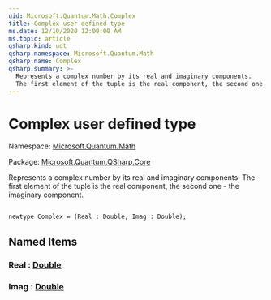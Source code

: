 ```yaml
---
uid: Microsoft.Quantum.Math.Complex
title: Complex user defined type
ms.date: 12/10/2020 12:00:00 AM
ms.topic: article
qsharp.kind: udt
qsharp.namespace: Microsoft.Quantum.Math
qsharp.name: Complex
qsharp.summary: >-
  Represents a complex number by its real and imaginary components.
  The first element of the tuple is the real component, the second one - the imaginary component.
---
```


# Complex user defined type

Namespace: [Microsoft.Quantum.Math](xref:Microsoft.Quantum.Math)

Package: [Microsoft.Quantum.QSharp.Core](https://nuget.org/packages/Microsoft.Quantum.QSharp.Core)


Represents a complex number by its real and imaginary components.The first element of the tuple is the real component, the second one - the imaginary component.

```qsharp

newtype Complex = (Real : Double, Imag : Double);
```



## Named Items

### Real : [Double](xref:microsoft.quantum.lang-ref.double)


### Imag : [Double](xref:microsoft.quantum.lang-ref.double)

